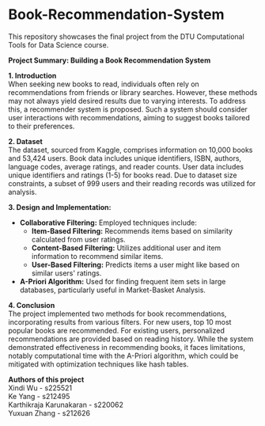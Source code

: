 # Book-Recommendation-System
This repository showcases the final project from the DTU Computational Tools for Data Science course.

**Project Summary: Building a Book Recommendation System**

**1. Introduction**         
When seeking new books to read, individuals often rely on recommendations from friends or library searches. However, these methods may not always yield desired results due to varying interests. To address this, a recommender system is proposed. Such a system should consider user interactions with recommendations, aiming to suggest books tailored to their preferences.

**2. Dataset**         
The dataset, sourced from Kaggle, comprises information on 10,000 books and 53,424 users. Book data includes unique identifiers, ISBN, authors, language codes, average ratings, and reader counts. User data includes unique identifiers and ratings (1-5) for books read. Due to dataset size constraints, a subset of 999 users and their reading records was utilized for analysis.

**3. Design and Implementation:**
   - **Collaborative Filtering:** Employed techniques include:
     - **Item-Based Filtering:** Recommends items based on similarity calculated from user ratings.
     - **Content-Based Filtering:** Utilizes additional user and item information to recommend similar items.
     - **User-Based Filtering:** Predicts items a user might like based on similar users' ratings.
   - **A-Priori Algorithm:** Used for finding frequent item sets in large databases, particularly useful in Market-Basket Analysis. 
   
**4. Conclusion**     
The project implemented two methods for book recommendations, incorporating results from various filters. For new users, top 10 most popular books are recommended. For existing users, personalized recommendations are provided based on reading history. While the system demonstrated effectiveness in recommending books, it faces limitations, notably computational time with the A-Priori algorithm, which could be mitigated with optimization techniques like hash tables.
      
   
**Authors of this project**          
Xindi Wu - s225521     
Ke Yang - s212495     
Karthikraja Karunakaran - s220062   
Yuxuan Zhang - s212626
